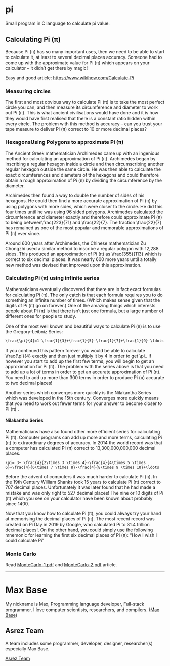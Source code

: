 # pi

Small program in C language to calculate pi value.

## Calculating Pi (π)

Because Pi (π) has so many important uses, then we need to be able to start to calculate it, at least to several decimal places accuracy.  Someone had to come up with the approximate value for Pi (π) which appears on your calculator – it didn’t get there by magic!

Easy and good article: https://www.wikihow.com/Calculate-Pi

### Measuring circles

The first and most obvious way to calculate Pi (π) is to take the most perfect circle you can, and then measure its circumference and diameter to work out Pi (π).  This is what ancient civilisations would have done and it is how they would have first realised that there is a constant ratio hidden within every circle.  The problem with this method is accuracy – can you trust your tape measure to deliver Pi (π) correct to 10 or more decimal places?

### HexagonsUsing Polygons to approximate Pi (π)

The Ancient Greek mathematician Archimedes came up with an ingenious method for calculating an approximation of Pi (π).   Archimedes began by inscribing a regular hexagon inside a circle and then circumscribing another regular hexagon outside the same circle.  He was then able to calculate the exact circumferences and diameters of the hexagons and could therefore obtain a rough approximation of Pi (π) by dividing the circumference by the diameter.

Archimedes then found a way to double the number of sides of his hexagons. He could then find a more accurate approximation of Pi (π) by using polygons with more sides, which were closer to the circle. He did this four times until he was using 96 sided polygons. Archimedes calculated the circumference and diameter exactly and therefore could approximate Pi (π) to being between\frac{223}{71} and \frac{22}{7}. The fraction \frac{22}{7} has remained as one of the most popular and memorable approximations of Pi (π) ever since.

Around 600 years after Archimedes, the Chinese mathematician Zu Chongzhi used a similar method to inscribe a regular polygon with 12,288 sides.  This produced an approximation of Pi (π) as  \frac{355}{113} which is correct to six decimal places.  It was nearly 600 more years until a totally new method was devised that improved upon this approximation.

### Calculating Pi (π) using infinite series

Mathematicians eventually discovered that there are in fact exact formulas for calculating Pi (π).  The only catch is that each formula requires you to do something an infinite number of times.  (Which makes sense given that the digits of Pi (π) go on forever.)  One of the amazing things which interests people about Pi (π) is that there isn’t just one formula, but a large number of different ones for people to study.

One of the most well known and beautiful ways to calculate Pi (π) is to use the Gregory-Leibniz Series:

```
\frac{\pi}{4}=1-\frac{1}{3}+\frac{1}{5}-\frac{1}{7}+\frac{1}{9}-\ldots
```

If you continued this pattern forever you would be able to calculate \frac{\pi}{4} exactly and then just multiply it by 4 in order to get \pi.. If however you start to add up the first few terms, you will begin to get an approximation for Pi (π). The problem with the series above is that you need to add up a lot of terms in order to get an accurate approximation of Pi (π).  You need to add up more than 300 terms in order to produce Pi (π) accurate to two decimal places!

Another series which converges more quickly is the Nilakantha Series which was developed in the 15th century. Converges more quickly means that you need to work out fewer terms for your answer to become closer to Pi (π) .

#### Nilakantha Series

Mathematicians have also found other more efficient series for calculating Pi (π). Computer programs can add up more and more terms, calculating Pi (π) to extraordinary degrees of accuracy. In 2014 the world record was that a computer has calculated Pi (π) correct to 13,300,000,000,000 decimal places.

```
\pi= 3+ \frac{4}{2\times 3 \times 4}-\frac{4}{4\times 5 \times 6}+\frac{4}{6\times 7 \times 8}-\frac{4}{8\times 9 \times 10}+\ldots
```

Before the advent of computers it was much harder to calculate Pi (π). In the 19th Century William Shanks took 15 years to calculate Pi (π) correct to 707 decimal places. Unfortunately it was later found that he had made a mistake and was only right to 527 decimal places! The nine or 10 digits of Pi (π) which you see on your calculator have been known about probably since 1400.

Now that you know how to calculate Pi (π), you could always try your hand at memorising the decimal places of Pi (π). The most recent record was created on Pi Day in 2019 by Google, who calculated Pi to 31.4 trillion decimal places!. On the other hand, you could simply use the following mnemonic for learning the first six decimal places of Pi (π): “How I wish I could calculate Pi”

### Monte Carlo

Read [MonteCarlo-1.pdf](MonteCarlo-1.pdf) and  [MonteCarlo-2.pdf](MonteCarlo-2.pdf) article.

---------

# Max Base

My nickname is Max, Programming language developer, Full-stack programmer. I love computer scientists, researchers, and compilers. ([Max Base](https://maxbase.org/))

## Asrez Team

A team includes some programmer, developer, designer, researcher(s) especially Max Base.

[Asrez Team](https://www.asrez.com/)
